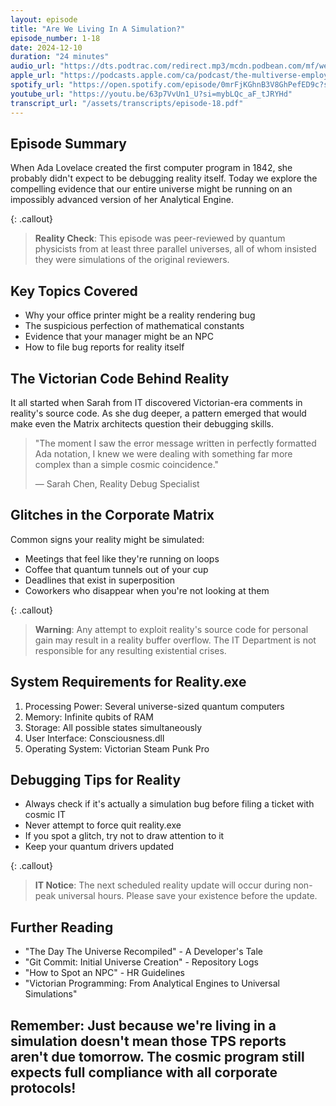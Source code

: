 ```yaml
---
layout: episode
title: "Are We Living In A Simulation?"
episode_number: 1-18
date: 2024-12-10
duration: "24 minutes"
audio_url: "https://dts.podtrac.com/redirect.mp3/mcdn.podbean.com/mf/web/z6wg6jbik5icknm8/Episode_18_-_Analytical_Engine_Error-_System_Reality_Not_Found_-_2024-12-06_844_PM9zuks.mp3"
apple_url: "https://podcasts.apple.com/ca/podcast/the-multiverse-employee-handbook/id1764134739?i=1000679859075"
spotify_url: "https://open.spotify.com/episode/0mrFjKGhnB3V8GhPefED9c?si=BhAc25j1SUW2IZfVTTQqGQ"
youtube_url: "https://youtu.be/63p7VvUn1_U?si=mybLQc_aF_tJRYHd"
transcript_url: "/assets/transcripts/episode-18.pdf"
---
```


## Episode Summary
When Ada Lovelace created the first computer program in 1842, she probably didn't expect
to be debugging reality itself. Today we explore the compelling evidence that our entire
universe might be running on an impossibly advanced version of her Analytical Engine.

{: .callout}
> **Reality Check**: This episode was peer-reviewed by quantum physicists from at least
> three parallel universes, all of whom insisted they were simulations of the original
> reviewers.

## Key Topics Covered
* Why your office printer might be a reality rendering bug
* The suspicious perfection of mathematical constants
* Evidence that your manager might be an NPC
* How to file bug reports for reality itself

## The Victorian Code Behind Reality
It all started when Sarah from IT discovered Victorian-era comments in reality's source code.
As she dug deeper, a pattern emerged that would make even the Matrix architects question
their debugging skills.

> "The moment I saw the error message written in perfectly formatted Ada notation,
> I knew we were dealing with something far more complex than a simple cosmic
> coincidence."
>
> — Sarah Chen, Reality Debug Specialist

## Glitches in the Corporate Matrix
Common signs your reality might be simulated:
* Meetings that feel like they're running on loops
* Coffee that quantum tunnels out of your cup
* Deadlines that exist in superposition
* Coworkers who disappear when you're not looking at them

{: .callout}
> **Warning**: Any attempt to exploit reality's source code for personal gain may
> result in a reality buffer overflow. The IT Department is not responsible for any
> resulting existential crises.

## System Requirements for Reality.exe
1. Processing Power: Several universe-sized quantum computers
2. Memory: Infinite qubits of RAM
3. Storage: All possible states simultaneously
4. User Interface: Consciousness.dll
5. Operating System: Victorian Steam Punk Pro

## Debugging Tips for Reality
* Always check if it's actually a simulation bug before filing a ticket with cosmic IT
* Never attempt to force quit reality.exe
* If you spot a glitch, try not to draw attention to it
* Keep your quantum drivers updated

{: .callout}
> **IT Notice**: The next scheduled reality update will occur during non-peak
> universal hours. Please save your existence before the update.

## Further Reading
* "The Day The Universe Recompiled" - A Developer's Tale
* "Git Commit: Initial Universe Creation" - Repository Logs
* "How to Spot an NPC" - HR Guidelines
* "Victorian Programming: From Analytical Engines to Universal Simulations"

Remember: Just because we're living in a simulation doesn't mean those TPS reports
aren't due tomorrow. The cosmic program still expects full compliance with all
corporate protocols!
---
